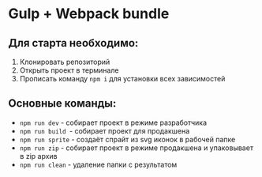 # Gulp + Webpack bundle

## Для старта необходимо:
1. Клонировать репозиторий
2. Открыть проект в терминале
3. Прописать команду `npm i` для установки всех зависимостей 

## Основные команды:
* `npm run dev` - собирает проект в режиме разработчика
* `npm run build `- собирает проект для продакшена
* `npm run sprite` - создаёт спрайт из svg иконок в рабочей папке
* `npm run zip` - собирает проект в режиме продакшена и упаковывает в zip архив
* `npm run clean` - удаление папки с результатом
